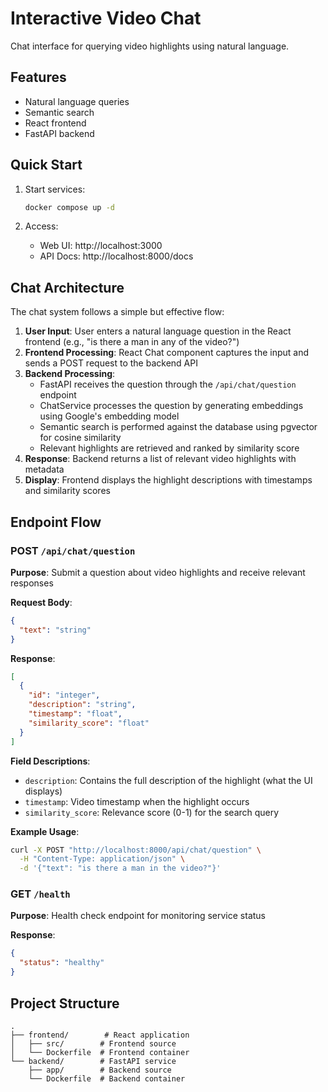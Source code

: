 # Interactive Video Chat

Chat interface for querying video highlights using natural language.

## Features
- Natural language queries
- Semantic search
- React frontend
- FastAPI backend

## Quick Start

1. Start services:
   ```bash
   docker compose up -d
   ```

2. Access:
   - Web UI: http://localhost:3000
   - API Docs: http://localhost:8000/docs

## Chat Architecture

The chat system follows a simple but effective flow:

1. **User Input**: User enters a natural language question in the React frontend (e.g., "is there a man in any of the video?")
2. **Frontend Processing**: React Chat component captures the input and sends a POST request to the backend API
3. **Backend Processing**: 
   - FastAPI receives the question through the `/api/chat/question` endpoint
   - ChatService processes the question by generating embeddings using Google's embedding model
   - Semantic search is performed against the database using pgvector for cosine similarity
   - Relevant highlights are retrieved and ranked by similarity score
4. **Response**: Backend returns a list of relevant video highlights with metadata
5. **Display**: Frontend displays the highlight descriptions with timestamps and similarity scores

## Endpoint Flow

### POST `/api/chat/question`
**Purpose**: Submit a question about video highlights and receive relevant responses

**Request Body**:
```json
{
  "text": "string"
}
```

**Response**:
```json
[
  {
    "id": "integer",
    "description": "string",
    "timestamp": "float",
    "similarity_score": "float"
  }
]
```

**Field Descriptions**:
- `description`: Contains the full description of the highlight (what the UI displays)
- `timestamp`: Video timestamp when the highlight occurs
- `similarity_score`: Relevance score (0-1) for the search query

**Example Usage**:
```bash
curl -X POST "http://localhost:8000/api/chat/question" \
  -H "Content-Type: application/json" \
  -d '{"text": "is there a man in the video?"}'
```

### GET `/health`
**Purpose**: Health check endpoint for monitoring service status

**Response**:
```json
{
  "status": "healthy"
}
```

## Project Structure
```
.
├── frontend/        # React application
│   ├── src/        # Frontend source
│   └── Dockerfile  # Frontend container
└── backend/        # FastAPI service
    ├── app/        # Backend source
    └── Dockerfile  # Backend container
```
